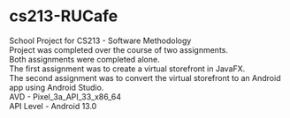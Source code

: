 # cs213-RUCafe
School Project for CS213 - Software Methodology <br />
Project was completed over the course of two assignments. <br />
Both assignments were completed alone. <br />
The first assignment was to create a virtual storefront in JavaFX. <br />
The second assignment was to convert the virtual storefront to an Android app using Android Studio. <br />
AVD - Pixel_3a_API_33_x86_64 <br />
API Level - Android 13.0 <br />
